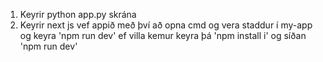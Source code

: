 1. Keyrir python app.py skrána
2. Keyrir next js vef appið með því að opna cmd og vera staddur í my-app og keyra 'npm run dev' ef villa kemur keyra þá 'npm install i' og síðan 'npm run dev'
